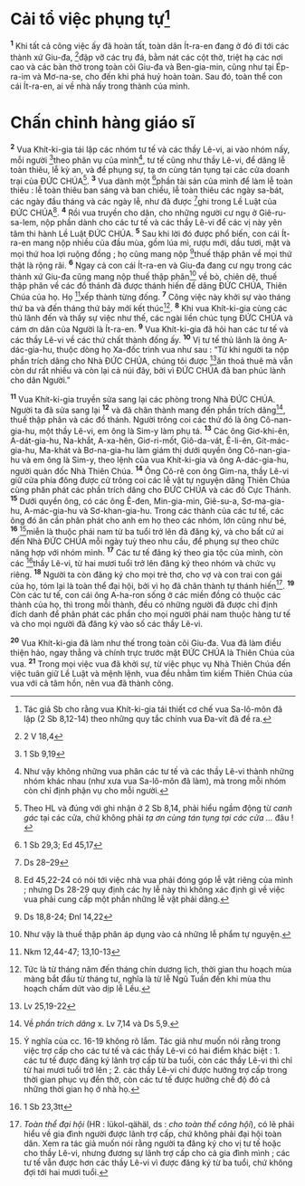 # Cải tổ việc phụng tự[^1]
<sup><b>1</b></sup> Khi tất cả công việc ấy đã hoàn tất, toàn dân Ít-ra-en đang ở đó đi tới các thành xứ Giu-đa, [^1*]đập vỡ các trụ đá, bằm nát các cột thờ, triệt hạ các nơi cao và các bàn thờ trong toàn cõi Giu-đa và Ben-gia-min, cũng như tại Ép-ra-im và Mơ-na-se, cho đến khi phá huỷ hoàn toàn. Sau đó, toàn thể con cái Ít-ra-en, ai về nhà nấy trong thành của mình.

# Chấn chỉnh hàng giáo sĩ
<sup><b>2</b></sup> Vua Khít-ki-gia tái lập các nhóm tư tế và các thầy Lê-vi, ai vào nhóm nấy, mỗi người [^2*]theo phân vụ của mình[^2], tư tế cũng như thầy Lê-vi, để dâng lễ toàn thiêu, lễ kỳ an, và để phụng sự, tạ ơn cùng tán tụng tại các cửa doanh trại của ĐỨC CHÚA[^3]. <sup><b>3</b></sup> Vua dành một [^3*]phần tài sản của mình để làm lễ toàn thiêu : lễ toàn thiêu ban sáng và ban chiều, lễ toàn thiêu các ngày sa-bát, các ngày đầu tháng và các ngày lễ, như đã được [^4*]ghi trong Lề Luật của ĐỨC CHÚA[^4]. <sup><b>4</b></sup> Rồi vua truyền cho dân, cho những người cư ngụ ở Giê-ru-sa-lem, nộp phần dành cho các tư tế và các thầy Lê-vi để các vị này yên tâm thi hành Lề Luật ĐỨC CHÚA. <sup><b>5</b></sup> Sau khi lời đó được phổ biến, con cái Ít-ra-en mang nộp nhiều của đầu mùa, gồm lúa mì, rượu mới, dầu tươi, mật và mọi thứ hoa lợi ruộng đồng ; họ cũng mang nộp [^5*]thuế thập phân về mọi thứ thật là rộng rãi. <sup><b>6</b></sup> Ngay cả con cái Ít-ra-en và Giu-đa đang cư ngụ trong các thành xứ Giu-đa cũng mang nộp thuế thập phân[^5] về bò, chiên dê, thuế thập phân về các đồ thánh đã được thánh hiến để dâng ĐỨC CHÚA, Thiên Chúa của họ. Họ [^6*]xếp thành từng đống. <sup><b>7</b></sup> Công việc này khởi sự vào tháng thứ ba và đến tháng thứ bảy mới kết thúc[^6]. <sup><b>8</b></sup> Khi vua Khít-ki-gia cùng các thủ lãnh đến và thấy sự việc như thế, các ngài liền chúc tụng ĐỨC CHÚA và cám ơn dân của Người là Ít-ra-en. <sup><b>9</b></sup> Vua Khít-ki-gia đã hỏi han các tư tế và các thầy Lê-vi về các thứ chất thành đống ấy. <sup><b>10</b></sup> Vị tư tế thủ lãnh là ông A-dác-gia-hu, thuộc dòng họ Xa-đốc trình vua như sau : “Từ khi người ta nộp phần trích dâng cho Nhà ĐỨC CHÚA, chúng tôi được [^7*]ăn thoả thuê mà vẫn còn dư rất nhiều và còn lại cả núi đây, bởi vì ĐỨC CHÚA đã ban phúc lành cho dân Người.”

<sup><b>11</b></sup> Vua Khít-ki-gia truyền sửa sang lại các phòng trong Nhà ĐỨC CHÚA. Người ta đã sửa sang lại <sup><b>12</b></sup> và đã chân thành mang đến phần trích dâng[^7], thuế thập phân và các đồ thánh. Người trông coi các thứ đó là ông Cô-nan-gia-hu, một thầy Lê-vi, em ông là Sim-y làm phụ tá. <sup><b>13</b></sup> Các ông Giơ-khi-ên, A-dát-gia-hu, Na-khắt, A-xa-hên, Giơ-ri-mốt, Giô-da-vát, Ê-li-ên, Gít-mác-gia-hu, Ma-khát và Bơ-na-gia-hu làm giám thị dưới quyền ông Cô-nan-gia-hu và em ông là Sim-y, theo lệnh của vua Khít-ki-gia và ông A-dác-gia-hu, người quản đốc Nhà Thiên Chúa. <sup><b>14</b></sup> Ông Cô-rê con ông Gim-na, thầy Lê-vi giữ cửa phía đông được cử trông coi các lễ vật tự nguyện dâng Thiên Chúa cùng phân phát các phần trích dâng cho ĐỨC CHÚA và các đồ Cực Thánh. <sup><b>15</b></sup> Dưới quyền ông, có các ông Ê-đen, Min-gia-min, Giê-su-a, Sơ-ma-gia-hu, A-mác-gia-hu và Sơ-khan-gia-hu. Trong các thành của các tư tế, các ông đó ân cần phân phát cho anh em họ theo các nhóm, lớn cũng như bé, <sup><b>16</b></sup> [^8]miễn là thuộc phái nam từ ba tuổi trở lên đã đăng ký, và cho bất cứ ai đến Nhà ĐỨC CHÚA mỗi ngày tuỳ theo nhu cầu, để phụng sự theo chức năng hợp với nhóm mình. <sup><b>17</b></sup> Các tư tế đăng ký theo gia tộc của mình, còn các [^8*]thầy Lê-vi, từ hai mươi tuổi trở lên đăng ký theo nhóm và chức vụ riêng. <sup><b>18</b></sup> Người ta còn đăng ký cho mọi trẻ thơ, cho vợ và con trai con gái của họ, tóm lại là toàn thể đại hội, bởi vì họ đã chân thành tự thánh hiến[^9]. <sup><b>19</b></sup> Còn các tư tế, con cái ông A-ha-ron sống ở các miền đồng cỏ thuộc các thành của họ, thì trong mỗi thành, đều có những người đã được chỉ định đích danh để phân phát các phần cho mọi người phái nam thuộc hàng tư tế và cho mọi người đã đăng ký vào số các thầy Lê-vi.

<sup><b>20</b></sup> Vua Khít-ki-gia đã làm như thế trong toàn cõi Giu-đa. Vua đã làm điều thiện hảo, ngay thẳng và chính trực trước mặt ĐỨC CHÚA là Thiên Chúa của vua. <sup><b>21</b></sup> Trong mọi việc vua đã khởi sự, từ việc phục vụ Nhà Thiên Chúa đến việc tuân giữ Lề Luật và mệnh lệnh, vua đều nhằm tìm kiếm Thiên Chúa của vua với cả tâm hồn, nên vua đã thành công.

[^1]: Tác giả Sb cho rằng vua Khít-ki-gia tái thiết cơ chế vua Sa-lô-môn đã lập (2 Sb 8,12-14) theo những quy tắc chính vua Đa-vít đã đề ra.
[^2]: Như vậy không những vua phân các tư tế và các thầy Lê-vi thành những nhóm khác nhau (như xưa vua Sa-lô-môn đã làm), mà trong mỗi nhóm còn chỉ định phận vụ cho mỗi người.
[^3]: Theo HL và đúng với ghi nhận ở 2 Sb 8,14, phải hiểu ngầm động từ <i>canh gác</i> tại các cửa, chứ không phải <i>tạ ơn cùng tán tụng tại các cửa ...</i> đâu !
[^4]: Ed 45,22-24 có nói tới việc nhà vua phải đóng góp lễ vật riêng của mình ; nhưng Ds 28-29 quy định các hy lễ này thì không xác định gì về việc vua phải cung cấp một phần những lễ vật phải dâng.
[^5]: Như vậy là thuế thập phân áp dụng vào cả những lễ phẩm tự nguyện.
[^6]: Tức là từ tháng năm đến tháng chín dương lịch, thời gian thu hoạch mùa màng bắt đầu từ tháng tư, nghĩa là từ lễ Ngũ Tuần đến khi mùa thu hoạch chấm dứt vào dịp lễ Lều.
[^7]: Về <i>phần trích dâng</i> x. Lv 7,14 và Ds 5,9.
[^8]: Ý nghĩa của cc. 16-19 không rõ lắm. Tác giả như muốn nói rằng trong việc trợ cấp cho các tư tế và các thầy Lê-vi có hai điểm khác biệt : 1. các tư tế được đăng ký lãnh trợ cấp từ ba tuổi, còn các thầy Lê-vi thì chỉ từ hai mươi tuổi trở lên ; 2. các thầy Lê-vi chỉ được hưởng trợ cấp trong thời gian phục vụ đền thờ, còn các tư tế được hưởng chế độ đó cả những thời gian họ ở nhà họ.
[^9]: <i>Toàn thể đại hội</i> (HR : <span class="hebrew-translit">lükol-qähäl</span>, ds : <i>cho toàn thể công hội</i>), có lẽ phải hiểu về gia đình người được lãnh trợ cấp, chứ không phải đại hội toàn dân. Xem ra tác giả muốn nói rằng người ta đăng ký cho vị tư tế hoặc cho thầy Lê-vi, nhưng đương sự lãnh trợ cấp cho cả gia đình mình ; các tư tế vẫn được hơn các thầy Lê-vi vì được đăng ký từ ba tuổi, chứ không đợi tới hai mươi tuổi.
[^1*]: 2 V 18,4
[^2*]: 1 Sb 9,19
[^3*]: 1 Sb 29,3; Ed 45,17
[^4*]: Ds 28–29
[^5*]: Ds 18,8-24; Đnl 14,22
[^6*]: Nkm 12,44-47; 13,10-13
[^7*]: Lv 25,19-22
[^8*]: 1 Sb 23,3tt
